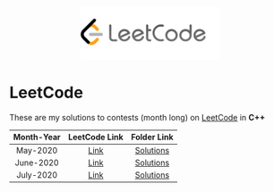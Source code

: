 <p align="center">
  <img src="lclogo.png" width="250">
</p>

# LeetCode

These are my solutions to contests (month long) on [LeetCode](https://leetcode.com/problemset/algorithms/) in **C++**

| Month-Year| LeetCode Link| Folder Link|
|  :--------: |  :--------: | :--------: |
| May-2020 | [Link](https://leetcode.com/explore/challenge/card/may-leetcoding-challenge/) | [Solutions](https://github.com/iamishansharma/Competitive-Programming/tree/master/LeetCode/May)
| June-2020 | [Link](https://leetcode.com/explore/challenge/card/june-leetcoding-challenge/) | [Solutions](https://github.com/iamishansharma/Competitive-Programming/tree/master/LeetCode/June)
| July-2020 | [Link](https://leetcode.com/explore/challenge/card/july-leetcoding-challenge/) | [Solutions](https://github.com/iamishansharma/Competitive-Programming/tree/master/LeetCode/July)
